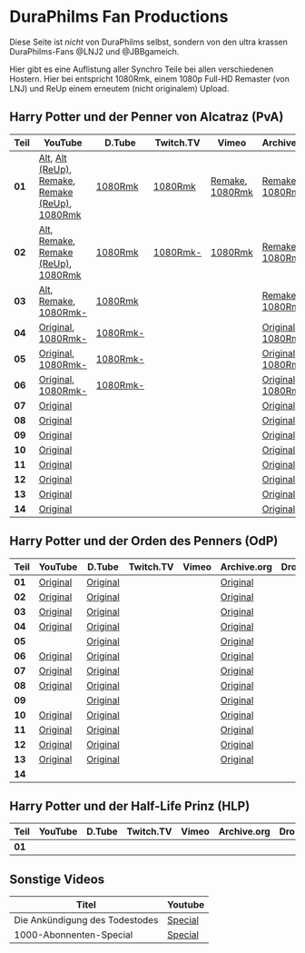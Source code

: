 DuraPhilms Fan Productions
==========================

Diese Seite ist *nicht* von DuraPhilms selbst, sondern von den ultra krassen
DuraPhilms-Fans @LNJ2 und @JBBgameich.

Hier gibt es eine Auflistung aller Synchro Teile bei allen verschiedenen Hostern.
Hier bei entspricht 1080Rmk, einem 1080p Full-HD Remaster (von LNJ) und ReUp
einem erneutem (nicht originalem) Upload.

Harry Potter und der Penner von Alcatraz (PvA)
----------------------------------------------

| Teil   | YouTube  | D.Tube | Twitch.TV | Vimeo | Archive.org | Dropbox | Anderes |
|--------|----------|--------|-----------|-------|-------------|---------|---------|
| **01** | [Alt](https://www.youtube.com/watch?v=Ja7d8DV-lwQ), [Alt (ReUp)](https://www.youtube.com/watch?v=v2giOWjnlzY), [Remake](https://www.youtube.com/watch?v=8QPo_diqd8k), [Remake (ReUp)](https://www.youtube.com/watch?v=STz5U1F7m5s), [1080Rmk](https://www.youtube.com/watch?v=AAfrY1K25ts) | [1080Rmk](https://steem.ly/HPudPvA01d) | [1080Rmk](https://www.twitch.tv/videos/173846718) | [Remake](https://vimeo.com/168564384), [1080Rmk](https://vimeo.com/233225334) | [Remake](https://archive.org/download/HPudPvAT_file_remake/HPudPvA_T_01.mp4), [1080Rmk](https://archive.org/download/HPudPvA_1080Rmk/HPudPvA_01_1080Rmk.mp4) | [Remake](https://dl.dropboxusercontent.com/s/ca27pxotoceuk8o/HPudPvA_T_1.mp4) |  |
| **02** | [Alt](https://www.youtube.com/watch?v=8bG-5eDXfgY), [Remake](https://www.youtube.com/watch?v=-h-yviW_xVs), [Remake (ReUp)](https://www.youtube.com/watch?v=O6XiTYAsKI8&t=83s), [1080Rmk](https://youtu.be/8FHvxfyU148) | [1080Rmk](https://steem.ly/HPudPvA02d) | [1080Rmk-](https://www.twitch.tv/videos/148073081) | [1080Rmk](https://vimeo.com/253485162) | [Remake](https://archive.org/download/HPudPvAT_file_remake/HPudPvA_T_02.mp4), [1080Rmk](https://archive.org/download/HPudPvA_1080Rmk/HPudPvA_02_1080Rmk.mp4) | [Remake](https://dl.dropboxusercontent.com/s/7q6qik9g7cmmfkn/HPudPvA_T_2.mp4) |  |
| **03** | [Alt](https://www.youtube.com/watch?v=5e-4pIhhPCw), [Remake](https://www.youtube.com/watch?v=2H8SCuHWjdw), [1080Rmk-](https://www.youtube.com/watch?v=j3vaiME6Yso) | [1080Rmk](https://steem.ly/HPudPvA03d) |  |  | [Remake](https://archive.org/download/HPudPvAT_file_remake/HPudPvA_T_03.mp4), [1080Rmk](https://archive.org/download/HPudPvA_1080Rmk/HPudPvA_03_1080Rmk.mp4) |  |  |
| **04** | [Original](https://www.youtube.com/watch?v=3GXJpjFtv4o), [1080Rmk-](https://www.youtube.com/watch?v=LflBWCXGLpM) | [1080Rmk-](https://steem.ly/HPudPvA04d) |  |  | [Original](https://archive.org/download/HPudPvAT_file_remake/HPudPvA_T_04.mp4), [1080Rmk](https://archive.org/download/HPudPvA_1080Rmk/HPudPvA_04_1080Rmk.mp4) |  |  |
| **05** | [Original](https://www.youtube.com/watch?v=xc_Xa7StPbQ), [1080Rmk-](https://www.youtube.com/watch?v=duX6y7Oa9Dw) | [1080Rmk-](https://steem.ly/HPudPvA05d) |  |  | [Original](https://archive.org/download/HPudPvAT_file_remake/HPudPvA_T_05.mp4), [1080Rmk](https://archive.org/download/HPudPvA_1080Rmk/HPudPvA_05_1080Rmk.mp4) |  |  |
| **06** | [Original](https://www.youtube.com/watch?v=rKM5iXdOxtE), [1080Rmk-](https://www.youtube.com/watch?v=D1gn0_w178Y) | [1080Rmk-](https://steem.ly/HPudPvA06d) |  |  | [Original](https://archive.org/download/HPudPvAT_file_remake/HPudPvA_T_06.mp4), [1080Rmk](https://archive.org/download/HPudPvA_1080Rmk/HPudPvA_06_1080Rmk.mp4) |  |  |
| **07** | [Original](https://www.youtube.com/watch?v=yq7WYOOd4sk) |  |  |  | [Original](https://archive.org/download/HPudPvAT_file_remake/HPudPvA_T_07.mp4) |   |   |
| **08** | [Original](https://www.youtube.com/watch?v=Pd8EfJ0FQb0) |  |  |  | [Original](https://archive.org/download/HPudPvAT_file_remake/HPudPvA_T_08.mp4) |   |   |
| **09** | [Original](https://www.youtube.com/watch?v=4gOStT5d_Nw) |  |  |  | [Original](https://archive.org/download/HPudPvAT_file_remake/HPudPvA_T_09.mp4) |   |   |
| **10** | [Original](https://www.youtube.com/watch?v=IJB5G2ZgS40) |  |  |  | [Original](https://archive.org/download/HPudPvAT_file_remake/HPudPvA_T_10.mp4) |   |   |
| **11** | [Original](https://www.youtube.com/watch?v=_Bb2YoEspY8) |  |  |  | [Original](https://archive.org/download/HPudPvAT_file_remake/HPudPvA_T_11.mp4) |   |   |
| **12** | [Original](https://www.youtube.com/watch?v=8TEXBGAYuN0) |  |  |  | [Original](https://archive.org/download/HPudPvAT_file_remake/HPudPvA_T_12.mp4) |   |   |
| **13** | [Original](https://www.youtube.com/watch?v=AB5k0rhiqbc) |  |  |  | [Original](https://archive.org/download/HPudPvAT_file_remake/HPudPvA_T_13.mp4) |   |   |
| **14** | [Original](https://www.youtube.com/watch?v=9A7KsljQHSw) |  |  |  | [Original](https://archive.org/download/HPudPvAT_file_remake/HPudPvA_T_14.mp4) |   |   |


Harry Potter und der Orden des Penners (OdP)
--------------------------------------------

| Teil   | YouTube  | D.Tube | Twitch.TV | Vimeo | Archive.org | Dropbox | Anderes |
|--------|----------|--------|-----------|-------|-------------|---------|---------|
| **01** | [Original](https://youtu.be/4arwkIcTHgs?list=PLOZUMtCVKU0AygY2l4fQ3-RZHSc-L0V5g) | [Original](https://d.tube/v/jbb/yowkmsul) |  |  | [Original](https://archive.org/download/HPudOdPT_file_remake/HPudOdP_T_01.mp4) |  |  |
| **02** | [Original](https://youtu.be/HAVbNybjias?list=PLOZUMtCVKU0AygY2l4fQ3-RZHSc-L0V5g) | [Original](https://d.tube/v/jbb/vxxeq1dz) |  |  | [Original](https://archive.org/download/HPudOdPT_file_remake/HPudOdP_T_02.mp4) |  |  |
| **03** | [Original](https://youtu.be/2Rn8Fpyt4S0?list=PLOZUMtCVKU0AygY2l4fQ3-RZHSc-L0V5g) | [Original](https://d.tube/v/jbb/ojjzcir1) |  |  | [Original](https://archive.org/download/HPudOdPT_file_remake/HPudOdP_T_03.mp4) |  |  |
| **04** | [Original](https://youtu.be/XZWaD4Kutd4?list=PLOZUMtCVKU0AygY2l4fQ3-RZHSc-L0V5g) | [Original](https://d.tube/v/jbb/wf1g92re) |  |  | [Original](https://archive.org/download/HPudOdPT_file_remake/HPudOdP_T_04.mp4) |  |  |
| **05** |  | [Original](https://d.tube/v/jbb/2foc1boz) |  |  | [Original](https://archive.org/download/HPudOdPT_file_remake/HPudOdP_T_05.mp4) |  |  |
| **06** | [Original](https://youtu.be/d7CSBVOaB_4?list=PLOZUMtCVKU0AygY2l4fQ3-RZHSc-L0V5g) | [Original](https://d.tube/v/jbb/2bbvo19y) |  |  | [Original](https://archive.org/download/HPudOdPT_file_remake/HPudOdP_T_06.mp4) |  |  |
| **07** | [Original](https://youtu.be/Dd6G60HRaCI?list=PLOZUMtCVKU0AygY2l4fQ3-RZHSc-L0V5g) | [Original](https://d.tube/v/jbb/ox1kk5zi) |  |  | [Original](https://archive.org/download/HPudOdPT_file_remake/HPudOdP_T_07.mp4) |  |  |
| **08** | [Original](https://youtu.be/LuQmEIbjTFM?list=PLOZUMtCVKU0AygY2l4fQ3-RZHSc-L0V5g) | [Original](https://d.tube/v/jbb/2ixom1zp) |  |  | [Original](https://archive.org/download/HPudOdPT_file_remake/HPudOdP_T_08.mp4) |  |  |
| **09** |  | [Original](https://d.tube/v/jbb/nmai4kqm) |  |  | [Original](https://archive.org/download/HPudOdPT_file_remake/HPudOdP_T_09.mp4) |  |  |
| **10** | [Original](https://youtu.be/IrDY1qGAJGw?list=PLOZUMtCVKU0AygY2l4fQ3-RZHSc-L0V5g) | [Original](https://d.tube/v/jbb/pkyfsj64) |  |  | [Original](https://archive.org/download/HPudOdPT_file_remake/HPudOdP_T_10.mp4) |  |  |
| **11** | [Original](https://youtu.be/FHhVIAqBV8U?list=PLOZUMtCVKU0AygY2l4fQ3-RZHSc-L0V5g) | [Original](https://d.tube/v/jbb/r51npdkf) |  |  | [Original](https://archive.org/download/HPudOdPT_file_remake/HPudOdP_T_11.mp4) |  |  |
| **12** | [Original](https://youtu.be/r90wHohn3_A?list=PLOZUMtCVKU0AygY2l4fQ3-RZHSc-L0V5g) | [Original](https://d.tube/v/jbb/pekxz0pl) |  |  | [Original](https://archive.org/download/HPudOdPT_file_remake/HPudOdP_T_12.mp4) |  |  |
| **13** | [Original](https://youtu.be/CNqeEqktQHo?list=PLOZUMtCVKU0AygY2l4fQ3-RZHSc-L0V5g) | [Original](https://d.tube/v/jbb/ku0zicng) |  |  | [Original](https://archive.org/download/HPudOdPT_file_remake/HPudOdP_T_13.mp4) |  |  |
| **14** |  |  |  |  |  |  |  |


Harry Potter und der Half-Life Prinz (HLP)
------------------------------------------

| Teil   | YouTube  | D.Tube | Twitch.TV | Vimeo | Archive.org | Dropbox | Anderes |
|--------|----------|--------|-----------|-------|-------------|---------|---------|
| **01** |  |  |  |  |  |  |  |


Sonstige Videos
---------------

| Titel | Youtube |
|-------|---------|
| Die Ankündigung des Todestodes |  [Special](https://youtu.be/uw76l0VnoL0) |
| 1000-Abonnenten-Special | [Special](https://youtu.be/ARcpujeMOog) |
